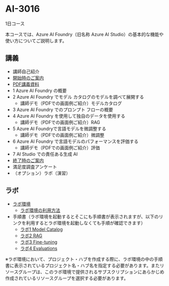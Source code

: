 # AI-3016

1日コース

本コースでは、Azure AI Foundry（旧名称 Azure AI Studio）の基本的な機能や使い方についてご説明します。

## 講義

- 講師自己紹介
- [開始時のご案内](../opening.md)
- [PDF講義資料](AI-3016-ai-foundry.pdf)
- 1 Azure AI Foundry の概要
- 2 Azure AI Foundry でモデル カタログのモデルを調べて展開する
  - 講師デモ（PDFでの画面例ご紹介）モデルカタログ
- 3 Azure AI Foundry でのプロンプト フローの概要
- 4 Azure AI Foundry を使用して独自のデータを使用する
  - 講師デモ（PDFでの画面例ご紹介）RAG
- 5 Azure AI Foundryで言語モデルを微調整する
  - 講師デモ（PDFでの画面例ご紹介）微調整
- 6 Azure AI Foundry で言語モデルのパフォーマンスを評価する
  - 講師デモ（PDFでの画面例ご紹介）評価
- 7 AI Studio での責任ある生成 AI
- [終了時のご案内](../closing-cloudslice.md)
- 満足度調査アンケート
- （オプション）ラボ（演習）

## ラボ

- [ラボ環境](https://esi.learnondemand.net/)
  - [ラボ環境の利用方法](../ラボ環境の利用方法.pdf)
- 手順書（ラボ環境を起動するとそこにも手順書が表示されますが、以下のリンクを利用するとラボ環境を起動しなくても手順が確認できます）
  - [ラボ1 Model Catalog](lab01.md)
  - [ラボ2 RAG](lab02.md)
  - [ラボ3 Fine-tuning](lab03.md)
  - [ラボ4 Evaluations](lab04.md)

※ラボ環境において、プロジェクト・ハブを作成する際に、ラボ環境の中の手順書に表示されているプロジェクト名・ハブ名を指定する必要があります。またリソースグループは、このラボ環境で提供されるサブスクリプションにあらかじめ作成されているリソースグループを選択する必要があります。
